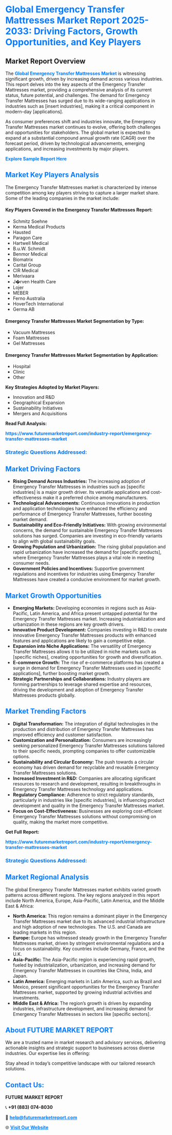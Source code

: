 <h1 style="color: #007BFF;">Global Emergency Transfer Mattresses Market Report 2025-2033: Driving Factors, Growth Opportunities, and Key Players</h1>

<section id="overview">
<h2>Market Report Overview</h2>
<p>The <a href="https://www.futuremarketreport.com/industry-report/emergency-transfer-mattresses-market" style="color: #007BFF; text-decoration: none;"><strong>Global Emergency Transfer Mattresses Market</strong></a> is witnessing significant growth, driven by increasing demand across various industries. This report delves into the key aspects of the Emergency Transfer Mattresses market, providing a comprehensive analysis of its current status, future potential, and challenges. The demand for Emergency Transfer Mattresses has surged due to its wide-ranging applications in industries such as [insert industries], making it a critical component in modern-day [applications].</p>
<p>As consumer preferences shift and industries innovate, the Emergency Transfer Mattresses market continues to evolve, offering both challenges and opportunities for stakeholders. The global market is expected to expand at a substantial compound annual growth rate (CAGR) over the forecast period, driven by technological advancements, emerging applications, and increasing investments by major players.</p>
</section>

<section id="overview">
<p><a href="https://www.futuremarketreport.com/request-sample/reportId=26158" style="color: #007BFF; text-decoration: none;"><strong>Explore Sample Report Here</strong></a></p>
</section>

<section id="key-players">
<h2 style="color: #007BFF;">Market Key Players Analysis</h2>
<p>The Emergency Transfer Mattresses market is characterized by intense competition among key players striving to capture a larger market share. Some of the leading companies in the market include:</p>
<h4>Key Players Covered in the Emergency Transfer Mattresses Report:</h4>
<ul><li>Schmitz Soehne</li><li>Kerma Medical Products</li><li>Hausted</li><li>Paragon Care</li><li>Hartwell Medical</li><li>B.u.W. Schmidt</li><li>Benmor Medical</li><li>Biomatrix</li><li>Carital Group</li><li>CIR Medical</li><li>Merivaara</li><li>J�rven Health Care</li><li>Lojer</li><li>MEBER</li><li>Ferno Australia</li><li>HoverTech International</li><li>Germa AB</li></ul>
<h4>Emergency Transfer Mattresses Market Segmentation by Type:</h4>
<ul><li>Vacuum Mattresses</li><li>Foam Mattresses</li><li>Gel Mattresses</li></ul>

<h4>Emergency Transfer Mattresses Market Segmentation by Application:</h4>
<ul><li>Hospital</li><li>Clinic</li><li>Other</li></ul>
<p><strong>Key Strategies Adopted by Market Players:</strong></p>
<ul>
<li>Innovation and R&D</li>
<li>Geographical Expansion</li>
<li>Sustainability Initiatives</li>
<li>Mergers and Acquisitions</li>
</ul>
</section>

<section>
<p><strong>Read Full Analysis: </strong></p><a href="https://www.futuremarketreport.com/industry-report/emergency-transfer-mattresses-market" style="color: #007BFF; text-decoration: none;"><strong>https://www.futuremarketreport.com/industry-report/emergency-transfer-mattresses-market</strong></a>
<h3 style="color: #007BFF;">Strategic Questions Addressed:</h3>
</section>

<section id="driving-factors">
<h2 style="color: #007BFF;">Market Driving Factors</h2>
<ul>
<li><strong>Rising Demand Across Industries:</strong> The increasing adoption of Emergency Transfer Mattresses in industries such as [specific industries] is a major growth driver. Its versatile applications and cost-effectiveness make it a preferred choice among manufacturers.</li>
<li><strong>Technological Advancements:</strong> Continuous innovations in production and application technologies have enhanced the efficiency and performance of Emergency Transfer Mattresses, further boosting market demand.</li>
<li><strong>Sustainability and Eco-Friendly Initiatives:</strong> With growing environmental concerns, the demand for sustainable Emergency Transfer Mattresses solutions has surged. Companies are investing in eco-friendly variants to align with global sustainability goals.</li>
<li><strong>Growing Population and Urbanization:</strong> The rising global population and rapid urbanization have increased the demand for [specific products], where Emergency Transfer Mattresses plays a vital role in meeting consumer needs.</li>
<li><strong>Government Policies and Incentives:</strong> Supportive government regulations and incentives for industries using Emergency Transfer Mattresses have created a conducive environment for market growth.</li>
</ul>
</section>

<section id="growth-opportunities">
<h2 style="color: #007BFF;">Market Growth Opportunities</h2>
<ul>
<li><strong>Emerging Markets:</strong> Developing economies in regions such as Asia-Pacific, Latin America, and Africa present untapped potential for the Emergency Transfer Mattresses market. Increasing industrialization and urbanization in these regions are key growth drivers.</li>
<li><strong>Innovative Product Development:</strong> Companies investing in R&D to create innovative Emergency Transfer Mattresses products with enhanced features and applications are likely to gain a competitive edge.</li>
<li><strong>Expansion into Niche Applications:</strong> The versatility of Emergency Transfer Mattresses allows it to be utilized in niche markets such as [specific niches], creating opportunities for growth and diversification.</li>
<li><strong>E-commerce Growth:</strong> The rise of e-commerce platforms has created a surge in demand for Emergency Transfer Mattresses used in [specific applications], further boosting market growth.</li>
<li><strong>Strategic Partnerships and Collaborations:</strong> Industry players are forming partnerships to leverage shared expertise and resources, driving the development and adoption of Emergency Transfer Mattresses products globally.</li>
</ul>
</section>

<section id="trending-factors">
<h2 style="color: #007BFF;">Market Trending Factors</h2>
<ul>
<li><strong>Digital Transformation:</strong> The integration of digital technologies in the production and distribution of Emergency Transfer Mattresses has improved efficiency and customer satisfaction.</li>
<li><strong>Customization and Personalization:</strong> Consumers are increasingly seeking personalized Emergency Transfer Mattresses solutions tailored to their specific needs, prompting companies to offer customizable options.</li>
<li><strong>Sustainability and Circular Economy:</strong> The push towards a circular economy has driven demand for recyclable and reusable Emergency Transfer Mattresses solutions.</li>
<li><strong>Increased Investment in R&D:</strong> Companies are allocating significant resources to research and development, resulting in breakthroughs in Emergency Transfer Mattresses technology and applications.</li>
<li><strong>Regulatory Compliance:</strong> Adherence to strict regulatory standards, particularly in industries like [specific industries], is influencing product development and quality in the Emergency Transfer Mattresses market.</li>
<li><strong>Focus on Cost-Effectiveness:</strong> Businesses are exploring cost-efficient Emergency Transfer Mattresses solutions without compromising on quality, making the market more competitive.</li>
</ul>
</section>

<section>
<p><strong>Get Full Report: </strong></p><a href="https://www.futuremarketreport.com/industry-report/emergency-transfer-mattresses-market" style="color: #007BFF; text-decoration: none;"><strong>https://www.futuremarketreport.com/industry-report/emergency-transfer-mattresses-market</strong></a>
<h3 style="color: #007BFF;">Strategic Questions Addressed:</h3>
</section>


<section id="regional-analysis">
<h2 style="color: #007BFF;">Market Regional Analysis</h2>
<p>The global Emergency Transfer Mattresses market exhibits varied growth patterns across different regions. The key regions analyzed in this report include North America, Europe, Asia-Pacific, Latin America, and the Middle East & Africa:</p>
<ul>
<li><strong>North America:</strong> This region remains a dominant player in the Emergency Transfer Mattresses market due to its advanced industrial infrastructure and high adoption of new technologies. The U.S. and Canada are leading markets in this region.</li>
<li><strong>Europe:</strong> Europe has witnessed steady growth in the Emergency Transfer Mattresses market, driven by stringent environmental regulations and a focus on sustainability. Key countries include Germany, France, and the U.K.</li>
<li><strong>Asia-Pacific:</strong> The Asia-Pacific region is experiencing rapid growth, fueled by industrialization, urbanization, and increasing demand for Emergency Transfer Mattresses in countries like China, India, and Japan.</li>
<li><strong>Latin America:</strong> Emerging markets in Latin America, such as Brazil and Mexico, present significant opportunities for the Emergency Transfer Mattresses market, supported by growing industrial activities and investments.</li>
<li><strong>Middle East & Africa:</strong> The region’s growth is driven by expanding industries, infrastructure development, and increasing demand for Emergency Transfer Mattresses in sectors like [specific sectors].</li>
</ul>
</section>

<footer>
<h2 style="color: #007BFF;">About FUTURE MARKET REPORT</h2>
<p>We are a trusted name in market research and advisory services, delivering actionable insights and strategic support to businesses across diverse industries. Our expertise lies in offering:</p>

<p>Stay ahead in today’s competitive landscape with our tailored research solutions.</p>

<h2 style="color: #007BFF;">Contact Us:</h2>
<p><strong>FUTURE MARKET REPORT</strong></p>
<p>📞 <strong>+91 (883) 074-8030</strong></p>
<p>📧 <strong><a href="mailto:help@futuremarketreport.com" style="color: #007BFF;">help@futuremarketreport.com</a></strong></p>
<p>🌐 <strong><a href="https://www.futuremarketreport.com/" style="color: #007BFF;">Visit Our Website</a></strong></p>
</footer>